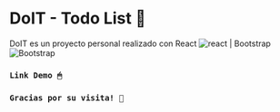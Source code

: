 # DoIT - Todo List 📄

DoIT es un proyecto personal realizado con React ![react](https://img.icons8.com/officel/16/000000/react.png) | Bootstrap ![Bootstrap](https://img.icons8.com/color/16/000000/bootstrap.png)

### `Link Demo 🖱`


### `Gracias por su visita! 🎉`
